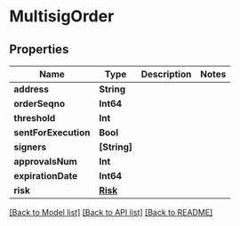 # MultisigOrder

## Properties
Name | Type | Description | Notes
------------ | ------------- | ------------- | -------------
**address** | **String** |  | 
**orderSeqno** | **Int64** |  | 
**threshold** | **Int** |  | 
**sentForExecution** | **Bool** |  | 
**signers** | **[String]** |  | 
**approvalsNum** | **Int** |  | 
**expirationDate** | **Int64** |  | 
**risk** | [**Risk**](Risk.md) |  | 

[[Back to Model list]](../README.md#documentation-for-models) [[Back to API list]](../README.md#documentation-for-api-endpoints) [[Back to README]](../README.md)


